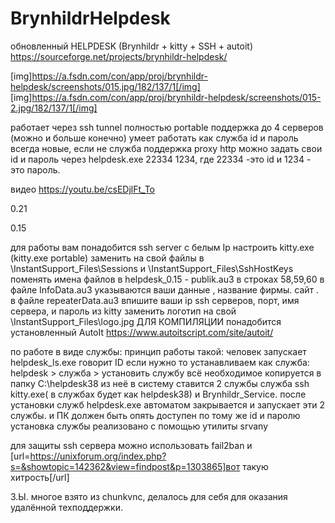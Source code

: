 # BrynhildrHelpdesk
обновленный HELPDESK 
(Brynhildr + kitty + SSH + autoit)
https://sourceforge.net/projects/brynhildr-helpdesk/


[img]https://a.fsdn.com/con/app/proj/brynhildr-helpdesk/screenshots/015.jpg/182/137/1[/img]
[img]https://a.fsdn.com/con/app/proj/brynhildr-helpdesk/screenshots/015-2.jpg/182/137/1[/img]


работает через ssh tunnel
полностью portable
поддержка до 4 серверов (можно и больше конечно)
умеет работать как служба
id и пароль всегда новые, если не служба
поддержка proxy http
можно задать свои id и пароль через  helpdesk.exe 22334 1234,  где 22334 -это id и 1234 - это пароль.

видео https://youtu.be/csEDjlFt_To

0.21


0.15

для работы вам понадобится ssh server с белым Ip
настроить kitty.exe (kitty.exe portable)
заменить на свой файлы в 
\InstantSupport_Files\Sessions
и
\InstantSupport_Files\SshHostKeys
поменять имена файлов в helpdesk_0.15 - publik.au3 в строках 58,59,60
в файле InfoData.au3 указываются ваши данные , название фирмы. сайт .
в файле repeaterData.au3 впишите ваши ip ssh серверов, порт, имя сервера, и пароль из kitty
заменить логотип на свой \InstantSupport_Files\logo.jpg
ДЛЯ КОМПИЛЯЦИИ понадобится установленный AutoIt  https://www.autoitscript.com/site/autoit/

по работе в виде службы:
принцип работы такой:
человек запускает helpdesk_ls.exe говорит ID
если нужно то устанавливаем как служба: helpdesk > служба > установить службу
всё необходимое копируется в папку C:\helpdesk38
из неё в систему ставится 2 службы служба ssh kitty.exe( в службах будет как helpdesk38) и Brynhildr_Service.
после установки служб helpdesk.exe автоматом закрывается и запускает эти 2 службы.
и ПК должен быть опять доступен по тому же id и паролю
установка службы реализовано с помощью утилиты srvany 

для защиты ssh сервера можно использовать fail2ban и [url=https://unixforum.org/index.php?s=&showtopic=142362&view=findpost&p=1303865]вот такую хитрость[/url]

З.Ы. многое взято из chunkvnc, делалось для себя для оказания удалённой техподдержки. 
